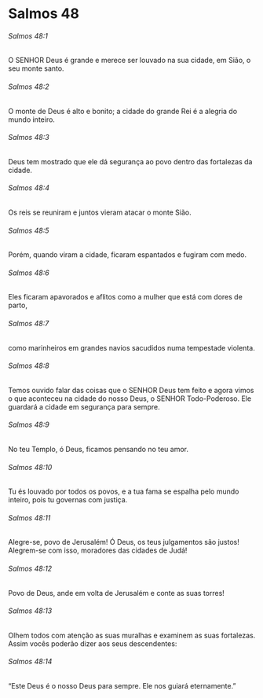 # Salmos 48

###### Salmos 48:1

O SENHOR Deus é grande e merece ser louvado na sua cidade, em Sião, o seu monte santo.

###### Salmos 48:2

O monte de Deus é alto e bonito; a cidade do grande Rei é a alegria do mundo inteiro.

###### Salmos 48:3

Deus tem mostrado que ele dá segurança ao povo dentro das fortalezas da cidade.

###### Salmos 48:4

Os reis se reuniram e juntos vieram atacar o monte Sião.

###### Salmos 48:5

Porém, quando viram a cidade, ficaram espantados e fugiram com medo.

###### Salmos 48:6

Eles ficaram apavorados e aflitos como a mulher que está com dores de parto,

###### Salmos 48:7

como marinheiros em grandes navios sacudidos numa tempestade violenta.

###### Salmos 48:8

Temos ouvido falar das coisas que o SENHOR Deus tem feito e agora vimos o que aconteceu na cidade do nosso Deus, o SENHOR Todo-Poderoso. Ele guardará a cidade em segurança para sempre.

###### Salmos 48:9

No teu Templo, ó Deus, ficamos pensando no teu amor.

###### Salmos 48:10

Tu és louvado por todos os povos, e a tua fama se espalha pelo mundo inteiro, pois tu governas com justiça.

###### Salmos 48:11

Alegre-se, povo de Jerusalém! Ó Deus, os teus julgamentos são justos! Alegrem-se com isso, moradores das cidades de Judá!

###### Salmos 48:12

Povo de Deus, ande em volta de Jerusalém e conte as suas torres!

###### Salmos 48:13

Olhem todos com atenção as suas muralhas e examinem as suas fortalezas. Assim vocês poderão dizer aos seus descendentes:

###### Salmos 48:14

“Este Deus é o nosso Deus para sempre. Ele nos guiará eternamente.”

